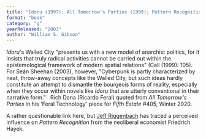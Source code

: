 ```yaml
---
title: "Idoru (1997); All Tomorrow's Parties (1999); Pattern Recognition (2003)"
format: "book"
category: "g"
yearReleased: "2003"
author: "William S. Gibson"
---
```

_Idoru_'s Walled City "presents us with a new model of anarchist politics, for it insists that truly radical activities cannot be carried out within the epistemological framework of modern spatial relations" (Call (1999): 105).  For Seán Sheehan (2003), however, "Cyberpunk is partly  characterized by neat, throw-away concepts like the Walled City, but such ideas  hardly constitute an attempt to dismantle the bourgeois forms of reality,  especially when they occur within novels like _Idoru_ that are utterly  conventional in their narrative form."
 
Rich Dana (Ricardo Feral) quoted from _All Tomorrow's Parties_ in his 'Feral Technology' piece for _Fifth Estate_ #405, Winter 2020.

A rather questionable link here, but <a href="http://mises.org/library/friedrich-hayek-and-american-science-fiction"> Jeff Riggenbach</a> has traced a perceived influence on _Pattern Recognition_  from the neoliberal economist Friedrich Hayek.
 
